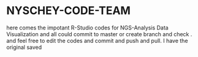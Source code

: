 # NYSCHEY-CODE-TEAM

here comes the impotant R-Studio codes for NGS-Analysis Data Visualization and all could commit to master or create branch and check .
and feel free to edit the codes and commit and push and pull.
I have the original saved 
